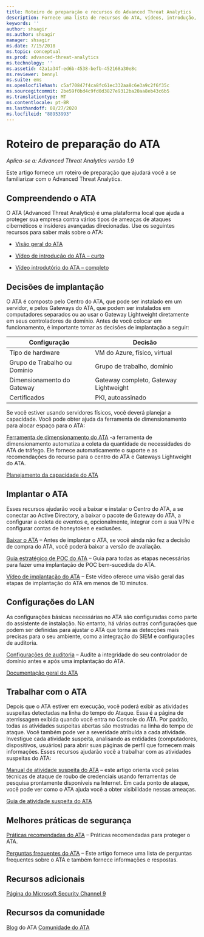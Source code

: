 ```yaml
---
title: Roteiro de preparação e recursos do Advanced Threat Analytics
description: Fornece uma lista de recursos do ATA, vídeos, introdução, implantação e links do roteiro de preparação.
keywords: ''
author: shsagir
ms.author: shsagir
manager: shsagir
ms.date: 7/15/2018
ms.topic: conceptual
ms.prod: advanced-threat-analytics
ms.technology: ''
ms.assetid: 42a1a34f-ed6b-4538-befb-452168a30e8c
ms.reviewer: bennyl
ms.suite: ems
ms.openlocfilehash: c5af70847f4ca8fc61ec332aa8c6e3a9c2f6f35c
ms.sourcegitcommit: 2be59f0bd4c9fd0d3827e9312ba20aa8eb43c6b5
ms.translationtype: MT
ms.contentlocale: pt-BR
ms.lasthandoff: 08/27/2020
ms.locfileid: "88953993"
---
```

# <a name="ata-readiness-roadmap"></a>Roteiro de preparação do ATA

*Aplica-se a: Advanced Threat Analytics versão 1.9*

Este artigo fornece um roteiro de preparação que ajudará você a se familiarizar com o Advanced Threat Analytics.

## <a name="understanding-ata"></a>Compreendendo o ATA

O ATA (Advanced Threat Analytics) é uma plataforma local que ajuda a proteger sua empresa contra vários tipos de ameaças de ataques cibernéticos e insideres avançadas direcionadas. Use os seguintes recursos para saber mais sobre o ATA:

- [Visão geral do ATA](what-is-ata.md)

- [Vídeo de introdução do ATA – curto](https://aka.ms/ATAShort)

- [Vídeo introdutório do ATA – completo](https://aka.ms/ATAVideo)

## <a name="deployment-decisions"></a>Decisões de implantação

O ATA é composto pelo Centro do ATA, que pode ser instalado em um servidor, e pelos Gateways do ATA, que podem ser instalados em computadores separados ou ao usar o Gateway Lightweight diretamente em seus controladores de domínio. Antes de você colocar em funcionamento, é importante tomar as decisões de implantação a seguir:

|Configuração | Decisão |
|----|----|
|Tipo de hardware|VM do Azure, físico, virtual|
|Grupo de Trabalho ou Domínio|Grupo de trabalho, domínio|
|Dimensionamento do Gateway|Gateway completo, Gateway Lightweight|
|Certificados|PKI, autoassinado|

Se você estiver usando servidores físicos, você deverá planejar a capacidade. Você pode obter ajuda da ferramenta de dimensionamento para alocar espaço para o ATA:

[Ferramenta de dimensionamento do ATA](ata-capacity-planning.md) -a ferramenta de dimensionamento automatiza a coleta da quantidade de necessidades do ATA de tráfego. Ele fornece automaticamente o suporte e as recomendações do recurso para o centro do ATA e Gateways Lightweight do ATA.

[Planejamento da capacidade do ATA](ata-capacity-planning.md)

## <a name="deploy-ata"></a>Implantar o ATA

Esses recursos ajudarão você a baixar e instalar o Centro do ATA, a se conectar ao Active Directory, a baixar o pacote de Gateway do ATA, a configurar a coleta de eventos e, opcionalmente, integrar com a sua VPN e configurar contas de honeytoken e exclusões.

[Baixar o ATA](https://aka.ms/ataeval) – Antes de implantar o ATA, se você ainda não fez a decisão de compra do ATA, você poderá baixar a versão de avaliação.

[Guia estratégico de POC do ATA](https://aka.ms/atapoc) – Guia para todas as etapas necessárias para fazer uma implantação de POC bem-sucedida do ATA.

[Vídeo de implantação do ATA](https://channel9.msdn.com/Shows/Microsoft-Security/Overview-of-ATA-Deployment-in-10-Minutes) – Este vídeo oferece uma visão geral das etapas de implantação do ATA em menos de 10 minutos.

## <a name="ata-settings"></a>Configurações do LAN

As configurações básicas necessárias no ATA são configuradas como parte do assistente de instalação. No entanto, há várias outras configurações que podem ser definidas para ajustar o ATA que torna as detecções mais precisas para o seu ambiente, como a integração do SIEM e configurações de auditoria.

[Configurações de auditoria](https://aka.ms/ataauditingblog) – Audite a integridade do seu controlador de domínio antes e após uma implantação do ATA.

[Documentação geral do ATA](index.yml)

## <a name="work-with-ata"></a>Trabalhar com o ATA

Depois que o ATA estiver em execução, você poderá exibir as atividades suspeitas detectadas na linha do tempo do Ataque. Essa é a página de aterrissagem exibida quando você entra no Console do ATA. Por padrão, todas as atividades suspeitas abertas são mostradas na linha do tempo de ataque. Você também pode ver a severidade atribuída a cada atividade. Investigue cada atividade suspeita, analisando as entidades (computadores, dispositivos, usuários) para abrir suas páginas de perfil que fornecem mais informações. Esses recursos ajudarão você a trabalhar com as atividades suspeitas do ATA:

[Manual de atividade suspeita do ATA](https://aka.ms/ataplaybook) – este artigo orienta você pelas técnicas de ataque de roubo de credenciais usando ferramentas de pesquisa prontamente disponíveis na Internet. Em cada ponto de ataque, você pode ver como o ATA ajuda você a obter visibilidade nessas ameaças.

[Guia de atividade suspeita do ATA](suspicious-activity-guide.md)

## <a name="security-best-practices"></a>Melhores práticas de segurança

[Práticas recomendadas do ATA](https://aka.ms/atasecbestpractices) – Práticas recomendadas para proteger o ATA.

[Perguntas frequentes do ATA](ata-technical-faq.md) – Este artigo fornece uma lista de perguntas frequentes sobre o ATA e também fornece informações e respostas.

## <a name="additional-resources"></a>Recursos adicionais

[Página do Microsoft Security Channel 9](https://channel9.msdn.com/Shows/Microsoft-Security/)

## <a name="community-resources"></a>Recursos da comunidade

[Blog](https://aka.ms/ATABlog) 
 do ATA [Comunidade do ATA](https://aka.ms/ATACommunity)